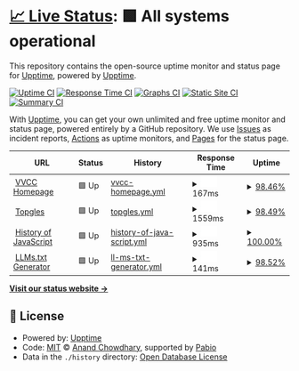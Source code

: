# [📈 Live Status](https://demo.upptime.js.org): <!--live status--> **🟩 All systems operational**

This repository contains the open-source uptime monitor and status page for [Upptime](https://upptime.js.org), powered by [Upptime](https://github.com/upptime/upptime).

[![Uptime CI](https://github.com/upptime/upptime/workflows/Uptime%20CI/badge.svg)](https://github.com/upptime/upptime/actions?query=workflow%3A%22Uptime+CI%22)
[![Response Time CI](https://github.com/upptime/upptime/workflows/Response%20Time%20CI/badge.svg)](https://github.com/upptime/upptime/actions?query=workflow%3A%22Response+Time+CI%22)
[![Graphs CI](https://github.com/upptime/upptime/workflows/Graphs%20CI/badge.svg)](https://github.com/upptime/upptime/actions?query=workflow%3A%22Graphs+CI%22)
[![Static Site CI](https://github.com/upptime/upptime/workflows/Static%20Site%20CI/badge.svg)](https://github.com/upptime/upptime/actions?query=workflow%3A%22Static+Site+CI%22)
[![Summary CI](https://github.com/upptime/upptime/workflows/Summary%20CI/badge.svg)](https://github.com/upptime/upptime/actions?query=workflow%3A%22Summary+CI%22)

With [Upptime](https://upptime.js.org), you can get your own unlimited and free uptime monitor and status page, powered entirely by a GitHub repository. We use [Issues](https://github.com/upptime/upptime/issues) as incident reports, [Actions](https://github.com/upptime/upptime/actions) as uptime monitors, and [Pages](https://demo.upptime.js.org) for the status page.

<!--start: status pages-->
<!-- This summary is generated by Upptime (https://github.com/upptime/upptime) -->
<!-- Do not edit this manually, your changes will be overwritten -->
<!-- prettier-ignore -->
| URL | Status | History | Response Time | Uptime |
| --- | ------ | ------- | ------------- | ------ |
| <img alt="" src="https://icons.duckduckgo.com/ip3/vvcc.vercel.app.ico" height="13"> [VVCC Homepage](https://vvcc.vercel.app) | 🟩 Up | [vvcc-homepage.yml](https://github.com/VibeVista/uptime/commits/HEAD/history/vvcc-homepage.yml) | <details><summary><img alt="Response time graph" src="./graphs/vvcc-homepage/response-time-week.png" height="20"> 167ms</summary><br><a href="https://demo.upptime.js.org/history/vvcc-homepage"><img alt="Response time 171" src="https://img.shields.io/endpoint?url=https%3A%2F%2Fraw.githubusercontent.com%2FVibeVista%2Fuptime%2FHEAD%2Fapi%2Fvvcc-homepage%2Fresponse-time.json"></a><br><a href="https://demo.upptime.js.org/history/vvcc-homepage"><img alt="24-hour response time 128" src="https://img.shields.io/endpoint?url=https%3A%2F%2Fraw.githubusercontent.com%2FVibeVista%2Fuptime%2FHEAD%2Fapi%2Fvvcc-homepage%2Fresponse-time-day.json"></a><br><a href="https://demo.upptime.js.org/history/vvcc-homepage"><img alt="7-day response time 167" src="https://img.shields.io/endpoint?url=https%3A%2F%2Fraw.githubusercontent.com%2FVibeVista%2Fuptime%2FHEAD%2Fapi%2Fvvcc-homepage%2Fresponse-time-week.json"></a><br><a href="https://demo.upptime.js.org/history/vvcc-homepage"><img alt="30-day response time 168" src="https://img.shields.io/endpoint?url=https%3A%2F%2Fraw.githubusercontent.com%2FVibeVista%2Fuptime%2FHEAD%2Fapi%2Fvvcc-homepage%2Fresponse-time-month.json"></a><br><a href="https://demo.upptime.js.org/history/vvcc-homepage"><img alt="1-year response time 171" src="https://img.shields.io/endpoint?url=https%3A%2F%2Fraw.githubusercontent.com%2FVibeVista%2Fuptime%2FHEAD%2Fapi%2Fvvcc-homepage%2Fresponse-time-year.json"></a></details> | <details><summary><a href="https://demo.upptime.js.org/history/vvcc-homepage">98.46%</a></summary><a href="https://demo.upptime.js.org/history/vvcc-homepage"><img alt="All-time uptime 99.70%" src="https://img.shields.io/endpoint?url=https%3A%2F%2Fraw.githubusercontent.com%2FVibeVista%2Fuptime%2FHEAD%2Fapi%2Fvvcc-homepage%2Fuptime.json"></a><br><a href="https://demo.upptime.js.org/history/vvcc-homepage"><img alt="24-hour uptime 99.19%" src="https://img.shields.io/endpoint?url=https%3A%2F%2Fraw.githubusercontent.com%2FVibeVista%2Fuptime%2FHEAD%2Fapi%2Fvvcc-homepage%2Fuptime-day.json"></a><br><a href="https://demo.upptime.js.org/history/vvcc-homepage"><img alt="7-day uptime 98.46%" src="https://img.shields.io/endpoint?url=https%3A%2F%2Fraw.githubusercontent.com%2FVibeVista%2Fuptime%2FHEAD%2Fapi%2Fvvcc-homepage%2Fuptime-week.json"></a><br><a href="https://demo.upptime.js.org/history/vvcc-homepage"><img alt="30-day uptime 99.49%" src="https://img.shields.io/endpoint?url=https%3A%2F%2Fraw.githubusercontent.com%2FVibeVista%2Fuptime%2FHEAD%2Fapi%2Fvvcc-homepage%2Fuptime-month.json"></a><br><a href="https://demo.upptime.js.org/history/vvcc-homepage"><img alt="1-year uptime 99.70%" src="https://img.shields.io/endpoint?url=https%3A%2F%2Fraw.githubusercontent.com%2FVibeVista%2Fuptime%2FHEAD%2Fapi%2Fvvcc-homepage%2Fuptime-year.json"></a></details>
| <img alt="" src="https://icons.duckduckgo.com/ip3/topgles.vercel.app.ico" height="13"> [Topgles](https://topgles.vercel.app) | 🟩 Up | [topgles.yml](https://github.com/VibeVista/uptime/commits/HEAD/history/topgles.yml) | <details><summary><img alt="Response time graph" src="./graphs/topgles/response-time-week.png" height="20"> 1559ms</summary><br><a href="https://demo.upptime.js.org/history/topgles"><img alt="Response time 800" src="https://img.shields.io/endpoint?url=https%3A%2F%2Fraw.githubusercontent.com%2FVibeVista%2Fuptime%2FHEAD%2Fapi%2Ftopgles%2Fresponse-time.json"></a><br><a href="https://demo.upptime.js.org/history/topgles"><img alt="24-hour response time 1592" src="https://img.shields.io/endpoint?url=https%3A%2F%2Fraw.githubusercontent.com%2FVibeVista%2Fuptime%2FHEAD%2Fapi%2Ftopgles%2Fresponse-time-day.json"></a><br><a href="https://demo.upptime.js.org/history/topgles"><img alt="7-day response time 1559" src="https://img.shields.io/endpoint?url=https%3A%2F%2Fraw.githubusercontent.com%2FVibeVista%2Fuptime%2FHEAD%2Fapi%2Ftopgles%2Fresponse-time-week.json"></a><br><a href="https://demo.upptime.js.org/history/topgles"><img alt="30-day response time 1188" src="https://img.shields.io/endpoint?url=https%3A%2F%2Fraw.githubusercontent.com%2FVibeVista%2Fuptime%2FHEAD%2Fapi%2Ftopgles%2Fresponse-time-month.json"></a><br><a href="https://demo.upptime.js.org/history/topgles"><img alt="1-year response time 800" src="https://img.shields.io/endpoint?url=https%3A%2F%2Fraw.githubusercontent.com%2FVibeVista%2Fuptime%2FHEAD%2Fapi%2Ftopgles%2Fresponse-time-year.json"></a></details> | <details><summary><a href="https://demo.upptime.js.org/history/topgles">98.49%</a></summary><a href="https://demo.upptime.js.org/history/topgles"><img alt="All-time uptime 99.71%" src="https://img.shields.io/endpoint?url=https%3A%2F%2Fraw.githubusercontent.com%2FVibeVista%2Fuptime%2FHEAD%2Fapi%2Ftopgles%2Fuptime.json"></a><br><a href="https://demo.upptime.js.org/history/topgles"><img alt="24-hour uptime 99.21%" src="https://img.shields.io/endpoint?url=https%3A%2F%2Fraw.githubusercontent.com%2FVibeVista%2Fuptime%2FHEAD%2Fapi%2Ftopgles%2Fuptime-day.json"></a><br><a href="https://demo.upptime.js.org/history/topgles"><img alt="7-day uptime 98.49%" src="https://img.shields.io/endpoint?url=https%3A%2F%2Fraw.githubusercontent.com%2FVibeVista%2Fuptime%2FHEAD%2Fapi%2Ftopgles%2Fuptime-week.json"></a><br><a href="https://demo.upptime.js.org/history/topgles"><img alt="30-day uptime 99.50%" src="https://img.shields.io/endpoint?url=https%3A%2F%2Fraw.githubusercontent.com%2FVibeVista%2Fuptime%2FHEAD%2Fapi%2Ftopgles%2Fuptime-month.json"></a><br><a href="https://demo.upptime.js.org/history/topgles"><img alt="1-year uptime 99.71%" src="https://img.shields.io/endpoint?url=https%3A%2F%2Fraw.githubusercontent.com%2FVibeVista%2Fuptime%2FHEAD%2Fapi%2Ftopgles%2Fuptime-year.json"></a></details>
| <img alt="" src="https://icons.duckduckgo.com/ip3/korean-js-timeline-saga.lovable.app.ico" height="13"> [History of JavaScript](https://korean-js-timeline-saga.lovable.app) | 🟩 Up | [history-of-java-script.yml](https://github.com/VibeVista/uptime/commits/HEAD/history/history-of-java-script.yml) | <details><summary><img alt="Response time graph" src="./graphs/history-of-java-script/response-time-week.png" height="20"> 935ms</summary><br><a href="https://demo.upptime.js.org/history/history-of-java-script"><img alt="Response time 712" src="https://img.shields.io/endpoint?url=https%3A%2F%2Fraw.githubusercontent.com%2FVibeVista%2Fuptime%2FHEAD%2Fapi%2Fhistory-of-java-script%2Fresponse-time.json"></a><br><a href="https://demo.upptime.js.org/history/history-of-java-script"><img alt="24-hour response time 648" src="https://img.shields.io/endpoint?url=https%3A%2F%2Fraw.githubusercontent.com%2FVibeVista%2Fuptime%2FHEAD%2Fapi%2Fhistory-of-java-script%2Fresponse-time-day.json"></a><br><a href="https://demo.upptime.js.org/history/history-of-java-script"><img alt="7-day response time 935" src="https://img.shields.io/endpoint?url=https%3A%2F%2Fraw.githubusercontent.com%2FVibeVista%2Fuptime%2FHEAD%2Fapi%2Fhistory-of-java-script%2Fresponse-time-week.json"></a><br><a href="https://demo.upptime.js.org/history/history-of-java-script"><img alt="30-day response time 733" src="https://img.shields.io/endpoint?url=https%3A%2F%2Fraw.githubusercontent.com%2FVibeVista%2Fuptime%2FHEAD%2Fapi%2Fhistory-of-java-script%2Fresponse-time-month.json"></a><br><a href="https://demo.upptime.js.org/history/history-of-java-script"><img alt="1-year response time 712" src="https://img.shields.io/endpoint?url=https%3A%2F%2Fraw.githubusercontent.com%2FVibeVista%2Fuptime%2FHEAD%2Fapi%2Fhistory-of-java-script%2Fresponse-time-year.json"></a></details> | <details><summary><a href="https://demo.upptime.js.org/history/history-of-java-script">100.00%</a></summary><a href="https://demo.upptime.js.org/history/history-of-java-script"><img alt="All-time uptime 99.89%" src="https://img.shields.io/endpoint?url=https%3A%2F%2Fraw.githubusercontent.com%2FVibeVista%2Fuptime%2FHEAD%2Fapi%2Fhistory-of-java-script%2Fuptime.json"></a><br><a href="https://demo.upptime.js.org/history/history-of-java-script"><img alt="24-hour uptime 100.00%" src="https://img.shields.io/endpoint?url=https%3A%2F%2Fraw.githubusercontent.com%2FVibeVista%2Fuptime%2FHEAD%2Fapi%2Fhistory-of-java-script%2Fuptime-day.json"></a><br><a href="https://demo.upptime.js.org/history/history-of-java-script"><img alt="7-day uptime 100.00%" src="https://img.shields.io/endpoint?url=https%3A%2F%2Fraw.githubusercontent.com%2FVibeVista%2Fuptime%2FHEAD%2Fapi%2Fhistory-of-java-script%2Fuptime-week.json"></a><br><a href="https://demo.upptime.js.org/history/history-of-java-script"><img alt="30-day uptime 100.00%" src="https://img.shields.io/endpoint?url=https%3A%2F%2Fraw.githubusercontent.com%2FVibeVista%2Fuptime%2FHEAD%2Fapi%2Fhistory-of-java-script%2Fuptime-month.json"></a><br><a href="https://demo.upptime.js.org/history/history-of-java-script"><img alt="1-year uptime 99.89%" src="https://img.shields.io/endpoint?url=https%3A%2F%2Fraw.githubusercontent.com%2FVibeVista%2Fuptime%2FHEAD%2Fapi%2Fhistory-of-java-script%2Fuptime-year.json"></a></details>
| <img alt="" src="https://icons.duckduckgo.com/ip3/generate-llms-txt.vercel.app.ico" height="13"> [LLMs.txt Generator](https://generate-llms-txt.vercel.app) | 🟩 Up | [ll-ms-txt-generator.yml](https://github.com/VibeVista/uptime/commits/HEAD/history/ll-ms-txt-generator.yml) | <details><summary><img alt="Response time graph" src="./graphs/ll-ms-txt-generator/response-time-week.png" height="20"> 141ms</summary><br><a href="https://demo.upptime.js.org/history/ll-ms-txt-generator"><img alt="Response time 167" src="https://img.shields.io/endpoint?url=https%3A%2F%2Fraw.githubusercontent.com%2FVibeVista%2Fuptime%2FHEAD%2Fapi%2Fll-ms-txt-generator%2Fresponse-time.json"></a><br><a href="https://demo.upptime.js.org/history/ll-ms-txt-generator"><img alt="24-hour response time 124" src="https://img.shields.io/endpoint?url=https%3A%2F%2Fraw.githubusercontent.com%2FVibeVista%2Fuptime%2FHEAD%2Fapi%2Fll-ms-txt-generator%2Fresponse-time-day.json"></a><br><a href="https://demo.upptime.js.org/history/ll-ms-txt-generator"><img alt="7-day response time 141" src="https://img.shields.io/endpoint?url=https%3A%2F%2Fraw.githubusercontent.com%2FVibeVista%2Fuptime%2FHEAD%2Fapi%2Fll-ms-txt-generator%2Fresponse-time-week.json"></a><br><a href="https://demo.upptime.js.org/history/ll-ms-txt-generator"><img alt="30-day response time 155" src="https://img.shields.io/endpoint?url=https%3A%2F%2Fraw.githubusercontent.com%2FVibeVista%2Fuptime%2FHEAD%2Fapi%2Fll-ms-txt-generator%2Fresponse-time-month.json"></a><br><a href="https://demo.upptime.js.org/history/ll-ms-txt-generator"><img alt="1-year response time 167" src="https://img.shields.io/endpoint?url=https%3A%2F%2Fraw.githubusercontent.com%2FVibeVista%2Fuptime%2FHEAD%2Fapi%2Fll-ms-txt-generator%2Fresponse-time-year.json"></a></details> | <details><summary><a href="https://demo.upptime.js.org/history/ll-ms-txt-generator">98.52%</a></summary><a href="https://demo.upptime.js.org/history/ll-ms-txt-generator"><img alt="All-time uptime 99.71%" src="https://img.shields.io/endpoint?url=https%3A%2F%2Fraw.githubusercontent.com%2FVibeVista%2Fuptime%2FHEAD%2Fapi%2Fll-ms-txt-generator%2Fuptime.json"></a><br><a href="https://demo.upptime.js.org/history/ll-ms-txt-generator"><img alt="24-hour uptime 99.24%" src="https://img.shields.io/endpoint?url=https%3A%2F%2Fraw.githubusercontent.com%2FVibeVista%2Fuptime%2FHEAD%2Fapi%2Fll-ms-txt-generator%2Fuptime-day.json"></a><br><a href="https://demo.upptime.js.org/history/ll-ms-txt-generator"><img alt="7-day uptime 98.52%" src="https://img.shields.io/endpoint?url=https%3A%2F%2Fraw.githubusercontent.com%2FVibeVista%2Fuptime%2FHEAD%2Fapi%2Fll-ms-txt-generator%2Fuptime-week.json"></a><br><a href="https://demo.upptime.js.org/history/ll-ms-txt-generator"><img alt="30-day uptime 99.51%" src="https://img.shields.io/endpoint?url=https%3A%2F%2Fraw.githubusercontent.com%2FVibeVista%2Fuptime%2FHEAD%2Fapi%2Fll-ms-txt-generator%2Fuptime-month.json"></a><br><a href="https://demo.upptime.js.org/history/ll-ms-txt-generator"><img alt="1-year uptime 99.71%" src="https://img.shields.io/endpoint?url=https%3A%2F%2Fraw.githubusercontent.com%2FVibeVista%2Fuptime%2FHEAD%2Fapi%2Fll-ms-txt-generator%2Fuptime-year.json"></a></details>

<!--end: status pages-->

[**Visit our status website →**](https://demo.upptime.js.org)

## 📄 License

- Powered by: [Upptime](https://github.com/upptime/upptime)
- Code: [MIT](./LICENSE) © [Anand Chowdhary](https://anandchowdhary.com), supported by [Pabio](https://pabio.com)
- Data in the `./history` directory: [Open Database License](https://opendatacommons.org/licenses/odbl/1-0/)
